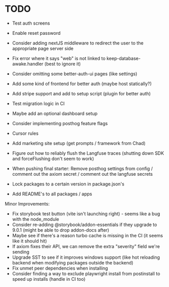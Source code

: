 # TODO

- Test auth screens
- Enable reset password

- Consider adding nextJS middleware to redirect the user to the appropriate page server side
- Fix error where it says "web" is not linked to keep-database-awake.handler (best to ignore it)
- Consider omitting some better-auth-ui pages (like settings)
- Add some kind of frontend for better auth (maybe host statically?)
- Add stripe support and add to setup script (plugin for better auth)
- Test migration logic in CI
- Maybe add an optional dashboard setup
- Consider implementing posthog feature flags
- Cursor rules
- Add marketing site setup (get prompts / framework from Chad)
- Figure out how to reliably flush the Langfuse traces (shutting down SDK and forceFlushing don't seem to work)
- When pushing final starter: Remove posthog settings from config / comment out the axiom secret / comment out the langfuse secrets
- Lock packages to a certain version in package.json's
- Add README's to all packages / apps

Minor Improvements:

- Fix storybook test button (vite isn't launching right) - seems like a bug with the node_module
- Consider re-adding @storybook/addon-essentials if they upgrade to 9.0.1 (might be able to drop addon-docs after)
- Maybe see if there's a reason turbo cache is missing in the CI (it seems like it should hit)
- If axiom fixes their API, we can remove the extra "severity" field we're sending
- Upgrade SST to see if it improves windows support (like hot reloading backend when modifying packages outside the backend)
- Fix unmet peer dependencies when installing
- Consider finding a way to exclude playwright install from postinstall to speed up installs (handle in CI too)
